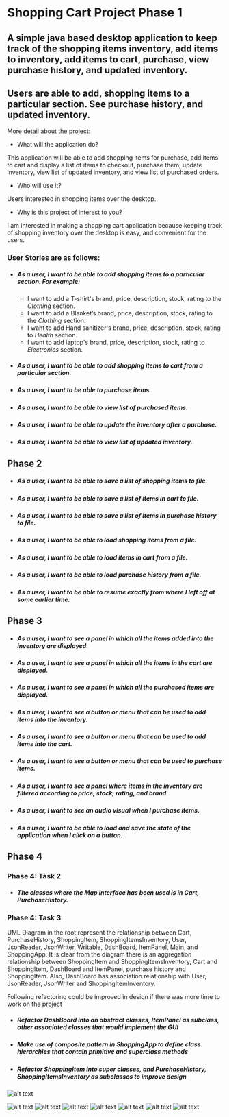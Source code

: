# Shopping Cart Project Phase 1

## A simple **java** based desktop application to keep track of the shopping items inventory, add items to inventory, add items to cart, purchase, view purchase history, and updated inventory.  
## Users are able to add, shopping items to a particular section. See purchase history, and updated inventory. 

More detail about the project:

- What will the application do?  

This application will be able to add shopping items for purchase, add items to cart and display a list of items to checkout, purchase them, update inventory, view list of updated inventory, and view list of purchased orders.

- Who will use it?

Users interested in shopping items over the desktop.

- Why is this project of interest to you?

I am interested in making a shopping cart application because keeping track of shopping inventory over the desktop is easy, and convenient for the users.

### User Stories are as follows:

- ##### As a user, I want to be able to add shopping items to a particular section. For example:
  * I want to add a T-shirt's brand, price, description, stock, rating to the *Clothing* section.
  * I want to add a Blanket’s  brand, price, description, stock, rating to the *Clothing* section.
  * I want to add Hand sanitizer's brand, price, description, stock, rating to *Health* section.
  * I want to add laptop's brand, price, description, stock, rating to *Electronics* section.

- ##### As a user, I want to be able to add shopping items to cart from a particular section.
- ##### As a user, I want to be able to purchase items.
- ##### As a user, I want to be able to view list of purchased items.
- ##### As a user, I want to be able to update the inventory after a purchase.
- ##### As a user, I want to be able to view list of updated inventory.


## Phase 2

- ##### As a user, I want to be able to save a list of shopping items to file.
- ##### As a user, I want to be able to save a list of items in cart to file.
- ##### As a user, I want to be able to save a list of items in purchase history to file.
- ##### As a user, I want to be able to load shopping items from a file. 
- ##### As a user, I want to be able to load items in cart from a file. 
- ##### As a user, I want to be able to load purchase history from a file. 
- ##### As a user, I want to be able to resume exactly from where I left off at some earlier time.

## Phase 3

- ##### As a user, I want to see a panel in which all the items added into the inventory are displayed.
- ##### As a user, I want to see a panel in which all the items in the cart are displayed.
- ##### As a user, I want to see a panel in which all the purchased items are displayed.

- ##### As a user, I want to see a button or menu that can be used to add items into the inventory.
- ##### As a user, I want to see a button or menu that can be used to add items into the cart.
- ##### As a user, I want to see a button or menu that can be used to purchase items.

- ##### As a user, I want to see a panel where items in the inventory are filtered according to price, stock, rating, and brand.

- ##### As a user, I want to see an audio visual when I purchase items.

- ##### As a user, I want to be able to load and save the state of the application when I click on a button.

## Phase 4

### Phase 4: Task 2

- ##### The classes where the Map interface has been used is in Cart, PurchaseHistory.



### Phase 4: Task 3

UML Diagram in the root represent the relationship between Cart, PurchaseHistory, ShoppingItem, ShoppingItemsInventory, 
User, JsonReader, JsonWriter, Writable, DashBoard, ItemPanel, Main, and ShoppingApp. It is clear from the diagram there 
is an aggregation relationship between ShoppingItem and ShoppingItemsInventory, Cart and ShoppingItem, DashBoard and
ItemPanel, purchase history and ShoppingItem. Also, DashBoard has association relationship with User, JsonReader, 
JsonWriter and ShoppingItemInventory. 

Following refactoring could be improved in design if there was more time to work on the project

- ##### Refactor DashBoard into an abstract classes, ItemPanel as subclass, other associated classes that would implement the GUI
- ##### Make use of composite pattern in ShoppingApp to define class hierarchies that contain primitive and superclass methods
- ##### Refactor ShoppingItem into super classes, and PurchaseHistory, ShoppingItemsInventory as subclasses to improve design 


![alt text](https://github.com/anmolsinghturka/project_p7p4z/blob/main/UML_Design_Diagram.png?raw=true)

![alt text](https://github.com/anmolsinghturka/project_p7p4z/blob/main/data/1.png?raw=true)
![alt text](https://github.com/anmolsinghturka/project_p7p4z/blob/main/data/2.png?raw=true)
![alt text](https://github.com/anmolsinghturka/project_p7p4z/blob/main/data/3.png?raw=true)
![alt text](https://github.com/anmolsinghturka/project_p7p4z/blob/main/data/4.png?raw=true)
![alt text](https://github.com/anmolsinghturka/project_p7p4z/blob/main/data/5.png?raw=true)
![alt text](https://github.com/anmolsinghturka/project_p7p4z/blob/main/data/6.png?raw=true)
![alt text](https://github.com/anmolsinghturka/project_p7p4z/blob/main/data/7.png?raw=true)





